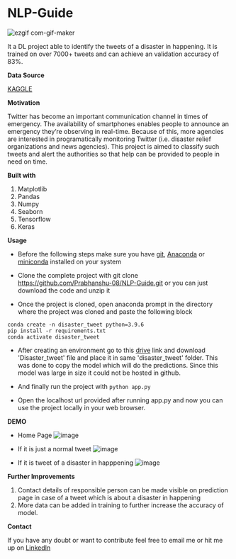 # NLP-Guide

![ezgif com-gif-maker](https://user-images.githubusercontent.com/88246010/224085559-6d44c273-813b-4ff9-8bd7-c24a452ae495.gif)

It a DL project able to identify the tweets of a disaster in happening. It is trained on over 7000+ tweets and can achieve an validation accuracy of 83%.

**Data Source**

[KAGGLE](https://www.kaggle.com/competitions/nlp-getting-started)

**Motivation**

Twitter has become an important communication channel in times of emergency. The availability of smartphones enables people to announce an emergency they’re observing in real-time. Because of this, more agencies are interested in programatically monitoring Twitter (i.e. disaster relief organizations and news agencies). This project is aimed to classify such tweets and alert the authorities so that help can be provided to people in need on time.

**Built with**

1. Matplotlib
2. Pandas
3. Numpy
4. Seaborn
5. Tensorflow
6. Keras

**Usage**

* Before the following steps make sure you have [git](https://git-scm.com/download), [Anaconda](https://www.anaconda.com/) or [miniconda](https://docs.conda.io/en/latest/miniconda.html) installed on your system

* Clone the complete project with git clone https://github.com/Prabhanshu-08/NLP-Guide.git or you can just download the code and unzip it

* Once the project is cloned, open anaconda prompt in the directory where the project was cloned and paste the following block

```
conda create -n disaster_tweet python=3.9.6
pip install -r requirements.txt
conda activate disaster_tweet 
```

* After creating an environment go to this [drive](https://drive.google.com/drive/folders/1-0ha1sOyvCcklajy-Nt7_xedsByqJQvG?usp=share_link) link and download 'Disaster_tweet' file and place it in same 'disaster_tweet' folder. This was done to copy the model which will do the predictions. Since this model was large in size it could not be hosted in github.

* And finally run the project with
```python app.py```

* Open the localhost url provided after running app.py and now you can use the project locally in your web browser.

**DEMO**

* Home Page
![image](https://user-images.githubusercontent.com/88246010/224098519-d7ac9c5f-45cf-49ba-b3e6-0b9c2dca1d8d.png)

* If it is just a normal tweet
![image](https://user-images.githubusercontent.com/88246010/224098852-a367c2d6-012b-4b6c-8415-a34e4e7a9389.png)

* If it is tweet of a disaster in happpening
![image](https://user-images.githubusercontent.com/88246010/224099041-4fef6d52-8e84-4080-a33e-fc856bd2dae7.png)

**Further Improvements**
1. Contact details of responsible person can be made visible on prediction page in case of a tweet which is about a disaster in happening
2. More data can be added in training to further increase the accuracy of model.

**Contact**

If you have any doubt or want to contribute feel free to email me or hit me up on [LinkedIn](https://www.linkedin.com/in/prabhanshu-gupta-71248118a/
)

